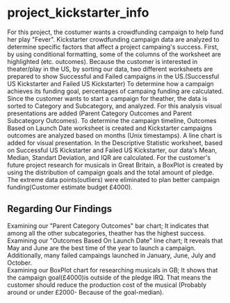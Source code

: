 # project_kickstarter_info
For this project, the costumer wants a crowdfunding campaign to help fund her play "Fever". 
Kickstarter crowdfunding campaign data are analyzed to determine specific factors that affect a project campaing's success.
First, by using conditional formatting, some of the columns of the worksheet are highlighted (etc. outcomes). 
Because the customer is interested in theater/play in the US, by sorting our data, two different worksheets are prepared to show Successful and Failed campaigns in the US.(Successful US Kickstarter and Failed US Kickstarter)
To determine how a campaign achieves its funding goal, percentages of campaing funding are calculated. 
Since the customer wants to start a campaign for theather, the data is sorted to Category and Subcategory, and analyzed. For this analysis visual presentations are added (Parent Category Outcomes and Parent Subcategory Outcomes).
To determine the campaign timeline, Outcomes Based on Launch Date worksheet is created and Kickstarter campaigns outcomes are analyzed based on months (Unix timestamps). A line chart is added for visual presentation.
In the Descriptive Statistic worksheet, based on Successful US Kickstarter and Failed US Kickstarter, our data's Mean, Median, Standart Deviation, and IQR are calculated. 
For the customer's future project research for musicals in Great Britain, a BoxPlot is created by using the distribution of campaign goals and the total amount of pledge. The extreme data points(outliers) were eliminated to plan better campaign funding(Customer estimate budget £4000).

## Regarding Our Findings
Examining our "Parent Category Outcomes" bar chart; It indicates that among all the other subcategories, theather has the highest success. 
Examining our "Outcomes Based On Launch Date" line chart; It reveals that May and June are the best time of the year to launch a campaign. Additionally, many failed campaings launched in January, June, July and October.    
Examining our BoxPlot chart for researching musicals in GB; It shows that the campaign goal(£4000)is outside of the pledge IRQ. That means the customer should reduce the production cost of the musical (Probably around or under £2000- Because of the goal-median).

